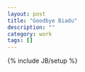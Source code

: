 ```yaml
---
layout: post
title: "Goodbye Biadu"
description: ""
category: work
tags: []
---
```

{% include JB/setup %}
